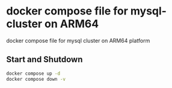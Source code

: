 # docker compose file for mysql-cluster on ARM64

docker compose file for mysql cluster on ARM64 platform

## Start and Shutdown

```bash
docker compose up -d
docker compose down -v
```
